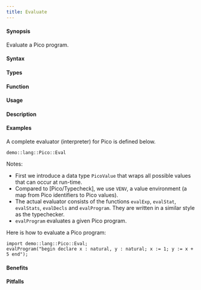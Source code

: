 ```yaml
---
title: Evaluate
---
```


#### Synopsis

Evaluate a Pico program.

#### Syntax

#### Types

#### Function
       
#### Usage

#### Description

#### Examples

A complete evaluator (interpreter) for Pico is defined below.
```rascal-include
demo::lang::Pico::Eval
```

                
Notes:

* First we introduce a data type `PicoValue` that wraps all possible values that can occur at run-time.
* Compared to [Pico/Typecheck], we use `VENV`, a value environment (a map from Pico identifiers to Pico values).
*   The actual evaluator consists of the functions `evalExp`, `evalStat`, `evalStats`, `evalDecls` and `evalProgram`.
    They are written in a similar style as the typechecker.
*  `evalProgram` evaluates a given Pico program.


Here is how to evaluate a Pico program:
```rascal-shell
import demo::lang::Pico::Eval;
evalProgram("begin declare x : natural, y : natural; x := 1; y := x + 5 end");
```

#### Benefits

#### Pitfalls


